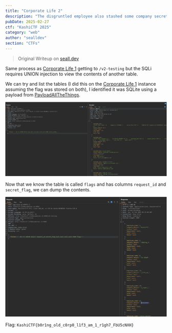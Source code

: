 ```yaml
---
title: "Corporate Life 2"
description: "The disgruntled employee also stashed some company secrets deep within the database, can you find them out?"
pubDate: 2025-02-27
ctf: "KashiCTF 2025"
category: "web"
author: "sealldev"
section: "CTFs"
---
```


> Original Writeup on [seall.dev](https://seall.dev/posts/kashictf2025#corporate-life-2)

Same process as [Corporate Life 1](25-kashi-corporatelife1) getting to `/v2-testing` but the SQLi requires UNION injection to view the contents of another table.

We can try and list the tables (I did this on the [Corporate Life 1](25-kashi-corporatelife1) instance assuming the flag was stored on both), I identified it was SQLite using a payload from [PayloadAllTheThings](https://github.com/swisskyrepo/PayloadsAllTheThings/tree/master/SQL%20Injection#dbms-identification).

![corplife2-1.png](images/25-kashi/corplife2-1.png)

Now that we know the table is called `flags` and has columns `request_id` and `secret_flag`, we can dump the contents.

![corplife2-2.png](images/25-kashi/corplife2-2.png)

Flag: `KashiCTF{b0r1ng_old_c0rp0_l1f3_am_1_r1gh7_FbU5cNXH}`